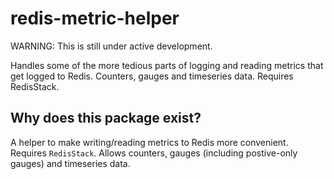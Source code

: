 # redis-metric-helper

WARNING: This is still under active development.

Handles some of the more tedious parts of logging and reading metrics that get
logged to Redis. Counters, gauges and timeseries data. Requires RedisStack.


## Why does this package exist?

A helper to make writing/reading metrics to Redis more convenient. Requires
`RedisStack`. Allows counters, gauges (including postive-only gauges) and
timeseries data.
